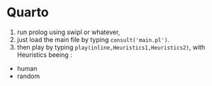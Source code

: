 # Quarto

1. run prolog using swipl or whatever,
2. just load the main file by typing `consult('main.pl')`.
3. then play by typing `play(inline,Heuristics1,Heuristics2)`, with Heuristics beeing :
  * human
  * random
